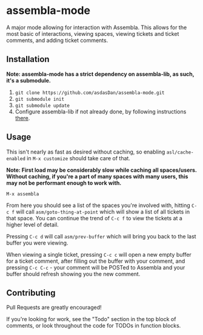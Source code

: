 assembla-mode
===============

A major mode allowing for interaction with Assembla.
This allows for the most basic of interactions, viewing spaces, viewing tickets and ticket comments, and adding ticket comments.

Installation
----
**Note: assembla-mode has a strict dependency on assembla-lib, as such, it's a submodule.**

1) `git clone https://github.com/asdasDan/assembla-mode.git`    
2) `git submodule init`    
3) `git submodule update`    
4) Configure assembla-lib if not already done, by following instructions [there][1].    

Usage
----
This isn't nearly as fast as desired without caching, so enabling `asl/cache-enabled` in `M-x customize` should take care of that.
    
**Note: First load may be considerably slow while caching all spaces/users. Without caching, if you're a part of many
spaces with many users, this may not be performant enough to work with.**

    M-x assembla
From here you should see a list of the spaces you're involved with, hitting `C-c f` will call `asm/goto-thing-at-point`
which will show a list of all tickets in that space. You can continue the trend of `C-c f` to view the tickets at a higher level of detail.

Pressing `C-c d` will call `asm/prev-buffer` which will bring you back to the last buffer you were viewing.

When viewing a single ticket, pressing `C-c c` will open a new empty buffer for a ticket comment, after filling out
the buffer with your comment, and pressing `C-c C-c` - your comment will be POSTed to Assembla and your buffer
should refresh showing you the new comment.

Contributing
----
Pull Requests are greatly encouraged!

If you're looking for work, see the "Todo" section in the top block of comments, or look throughout the
code for TODOs in function blocks.


[1]: https://github.com/asdasDan/assembla-lib
